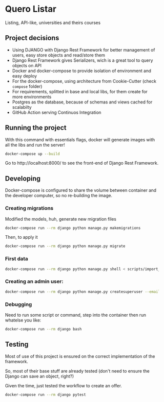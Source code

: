 # Quero Listar
Listing, API-like, universities and theirs courses

## Project decisions

* Using DJANGO with Django Rest Framework for better management of users, easy store objects and read/store them
* Django Rest Framework gives Serializers, wich is a great tool to query objects on API
* Docker and docker-compose to provide isolation of environment and easy deploy
* For the docker-compose, using architecture from Cookie-Cutter (check `compose` folder)
* For requirements, splitted in base and local libs, for them create for more environments
* Postgres as the database, because of schemas and views cached for scalabilty
* GitHub Action serving Continuos Integration

## Running the project

With this command with essentials flags, docker will generate images with all the libs and run the server!

```bash
docker-compose up --build
```

Go to http://localhost:8000/ to see the front-end of Django Rest Framework.

## Developing

Docker-compose is configured to share the volume between container and the developer computer, so no re-building the image.


### Creating migrations

Modified the models, huh, generate new migration files

```bash
docker-compose run --rm django python manage.py makemigrations
```

Then, to apply it

```bash
docker-compose run --rm django python manage.py migrate
```

### First data

```bash
docker-compose run --rm django python manage.py shell < scripts/import_db_json.py
```

### Creating an admin user:

```bash
docker-compose run --rm django python manage.py createsuperuser --email admin@example.com --username admin
```

### Debugging

Need to run some script or command, step into the container then run whatelse you like:

```bash
docker-compose run --rm django bash
```

## Testing

Most of use of this project is ensured on the correct implementation of the framework.

So, most of their base stuff are already tested (don't need to ensure the Django can save an object, right?)

Given the time, just tested the workflow to create an offer.

```bash
docker-compose run --rm django pytest
```
